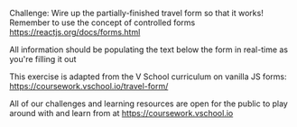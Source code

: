 Challenge: Wire up the partially-finished travel form so that it works!
Remember to use the concept of controlled forms
https://reactjs.org/docs/forms.html

All information should be populating the text below the form in real-time
as you're filling it out

This exercise is adapted from the V School curriculum on vanilla JS forms:
https://coursework.vschool.io/travel-form/

All of our challenges and learning resources are open for the public
to play around with and learn from at https://coursework.vschool.io

